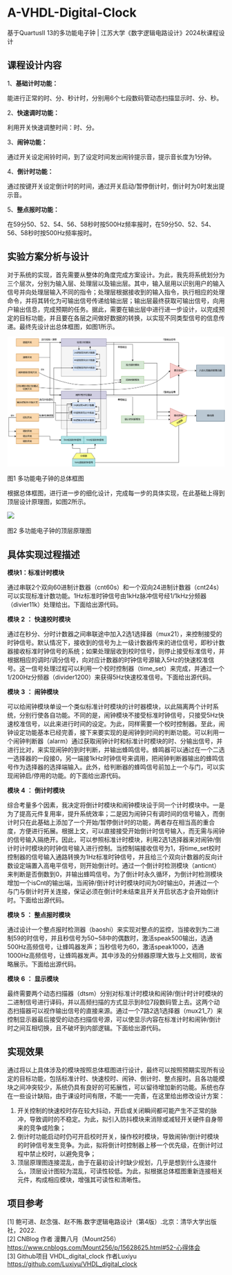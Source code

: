 # A-VHDL-Digital-Clock

 基于QuartusII 13的多功能电子钟 | 江苏大学《数字逻辑电路设计》2024秋课程设计


##  **课程设计内容**

1、**基础计时功能：**

能进行正常的时、分、秒计时，分别用6个七段数码管动态扫描显示时、分、秒。

2、**快速调时功能：**

利用开关快速调整时间：时、分。

3、**闹钟功能：**

通过开关设定闹铃时间，到了设定时间发出闹铃提示音，提示音长度为1分钟。

4、**倒计时功能：**

通过按键开关设定倒计时的时间，通过开关启动/暂停倒计时，倒计时为0时发出提示音。

5、**整点报时功能：**

在59分50、52、54、56、58秒时按500Hz频率报时，在59分50、52、54、56、58秒时按500Hz频率报时。

##  **实验方案分析与设计**

对于系统的实现，首先需要从整体的角度完成方案设计。为此，我先将系统划分为三个层次，分别为输入层、处理层以及输出层。其中，输入层用以识别用户的输入信号并向处理层输入不同的指令；处理层根据接收到的输入指令，执行相应的处理命令，并将其转化为可输出信号传递给输出层；输出层最终获取可输出信号，向用户输出信息，完成预期的任务。据此，需要在输出层中进行进一步设计，以完成预定的目标功能，并且要在各层之间做好数据的转换，以实现不同类型信号的信息传递。最终先设计出总体框图，如图1所示。

![](https://github.com/Hamilton-Liu/A-VHDL-Digital-Clock/blob/main/IMAGE/%E9%A1%B6%E5%B1%82%E8%AE%BE%E8%AE%A1.drawio.png)

图1 多功能电子钟的总体框图

根据总体框图，进行进一步的细化设计，完成每一步的具体实现，在此基础上得到顶层设计原理图，如图2所示。

![](https://github.com/Hamilton-Liu/A-VHDL-Digital-Clock/blob/main/IMAGE/%E5%9B%BE%E7%89%872.png)

图2 多功能电子钟的顶层原理图

##  **具体实现过程描述**

**模块1：标准计时模块**

通过串联2个双向60进制计数器（cnt60s）和一个双向24进制计数器（cnt24s）可以实现标准计数功能。1Hz标准时钟信号由1kHz脉冲信号经1/1kHz分频器（divier11k）处理给出。下面给出源代码。


**模块** **2**  **：** **快速校时模块**

通过在秒分、分时计数器之间串联途中加入2选1选择器（mux21），来控制接受的时钟信号。默认情况下，接收到的信号为上一级计数器传来的进位信号，即秒计数器接收标准时钟信号的系统；如果处理层收到校时信号，则停止接受标准信号，并根据相应的调时/调分信号，向对应计数器的时钟信号源输入5Hz的快速校准信号。这一信号处理过程可以利用一个校时控制器（time_set）来完成，并通过一个1/200Hz分频器（divider1200）来获得5Hz快速校准信号。下面给出源代码。

**模块** **3**  **：** **闹钟模块**

可以给闹钟模块单设一个类似标准计时模块的计时器模块，以此隔离两个计时系统，分别行使各自功能。不同的是，闹钟模块不接受标准时钟信号，只接受5Hz快速校准信号，以此来进行时间的设定。为此，同样需要一个校时控制器。至此，闹钟设定功能基本已经完善，接下来要实现的是闹钟到时间的判断功能。可以利用一个闹钟判断器（alarm）通过获取闹钟计时和标准计时模块的时、分输出信号，并进行比对，来实现闹钟的到时判断，并输出蜂鸣信号。蜂鸣器可以通过在一个二选一选择器的一段接0，另一端接1kHz时钟信号来调用，把闹钟判断器输出的蜂鸣信号作为选择器的选择端输入。此外，给判断器的蜂鸣信号前加上一个与门，可以实现闹钟启/停用的功能。的下面给出源代码。


**模块** **4**  **：** **倒计时模块**

综合考量多个因素，我决定将倒计时模块和闹钟模块设于同一个计时模块中。一是为了提高元件复用率，提升系统效率；二是因为闹钟只有调时间的信号输入，而倒计时只在此基础上添加了一个开始/暂停倒计时的功能，两者存在相当高的重合度，方便进行拓展。根据上文，可以直接接受开始倒计时信号输入，而无需与闹钟的信号输入隔绝开。因此，可以参照标准计时模块，利用2选1选择器来对闹钟/倒计时计时模块的时钟信号输入进行控制。当控制端接收信号为1，将time_set校时控制器的信号输入通路转换为1Hz标准时钟信号，并且给三个双向计数器的反向计数设定端置入高电平信号，则开始倒计时。通过一个倒计时检测模块（anticnt）来判断是否倒数到0，并输出蜂鸣信号。为了倒计时永久循环，为倒计时检测模块增加一个isCnt的输出端，当闹钟/倒计时计时模块时间为0时输出0，并通过一个与门与倒计时开关连接，保证必须在倒计时未结束且开关开启状态才会开始倒计时。下面给出源代码。


**模块** **5**  **：** **整点报时模块**

通过设计一个整点报时检测器（baoshi）来实现对整点的监控，当接收到为二进制59的时信号，并且秒信号为50~58中的偶数时，激活speak500输出，选通500Hz高频信号，让蜂鸣器发声；当秒信号为60，激活speak1000，选通1000Hz高频信号，让蜂鸣器发声。其中涉及的分频器原理大致与上文相同，故省略展示。下面给出源代码。



**模块** **6**  **：** **显示模块**

最终需要两个动态扫描器（dtsm）分别对标准计时模块和闹钟/倒计时计时模块的二进制信号进行译码，并以高频扫描的方式显示到8位7段数码管上去。这两个动态扫描器可以视作输出信号的直接来源。通过一个7路2选1选择器（mux21_7）来控制显示器最后接受的动态扫描信号源，可以使显示内容在标准计时和闹钟/倒计时之间互相切换，且不破坏到内部逻辑。下面给出源代码。

##  **实现效果**

通过将以上具体涉及的模块按照总体框图进行设计，最终可以按照预期实现所有设定的目标功能，包括标准计时、快速校时、闹钟、倒计时、整点报时。且各功能模块之间冲突较少，系统仍具有良好的可拓展性，可以留待增加新的功能。系统也存在一些设计缺陷，由于课设时间有限，不能一一完善，在这里给出修改设计方案：
1. 开关控制的快速校时存在较大抖动，开启或关闭瞬间都可能产生不正常的脉冲，导致调时的不稳定。为此，拟引入防抖模块来消除或减轻开关硬件自身带来的竞争或险象；
2. 倒计时功能启动时仍可开启校时开关，操作校时模块，导致闹钟/倒计时模块的时钟信号发生竞争。为此，拟将倒计时控制器上移一个优先级，在倒计时过程中禁止校时，以避免竞争；
3. 顶层原理图连接混乱，由于在最初设计时缺少规划，几乎是想到什么连接什么，顶层设计图较为混乱，可读性较低。为此，拟根据总体框图重新连接相关元件，构成相应模块，增强其可读性和清晰性。

##  **项目参考**
[1] 鲍可进、赵念强、赵不贿.数字逻辑电路设计（第4版）.北京：清华大学出版社，2022.\
[2] CNBlog 作者 漫舞八月（Mount256）https://www.cnblogs.com/Mount256/p/15628625.html#52-心得体会 \
[3] Github项目 VHDL_digital_clock
作者Luxiyu https://github.com/Luxiyu/VHDL_digital_clock
